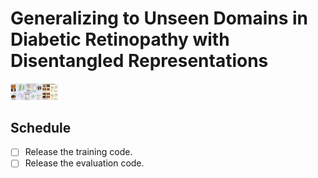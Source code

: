 # Generalizing to Unseen Domains in Diabetic Retinopathy with Disentangled Representations

<div align=left>
<img src=asset/framework.png width=15% />
</div>

## Schedule

+ [ ] Release the training code.
+ [ ] Release the evaluation code.
